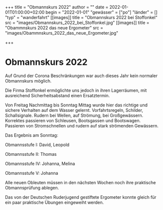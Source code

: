+++
title = "Obmannskurs 2022"
author = ""
date = 2022-01-01T01:00:00+02:00
begin = "2022-01-01"
"gewässer" = ["po"]
"länder" = []
"typ" = "wanderfahrt"
[[images]]
title = "Obmannskurs 2022 bei Stoffonkel"
src = "images/Obmannskurs_2022_bei_Stoffonkel.jpg"
[[images]]
title = "Obammnskurs 2022 das neue Ergometer"
src = "images/Obammnskurs_2022_das_neue_Ergometer.jpg"

+++

# Obmannskurs 2022


Auf Grund der Corona Beschränkungen war auch dieses Jahr kein normaler Obmannskurs möglich.

Die Firma Stoffonkel ermöglichte uns jedoch in ihren Lagerräumen, mit ausreichend Sicherheitsabstand einen Ersatztermin.

Von Freitag Nachmittag bis Sonntag Mittag wurde hier das richtige und sichere Verhalten auf dem Wasser gelernt. Vorfahrtsregeln, Schilder, Schallsignale. Rudern bei Wellen, auf Strömung, bei Großgewässern. Korrektes passieren von Schleusen, Bootsgassen und Bootswagen. Passieren von Stromschnellen und rudern auf stark strömenden Gewässern.

Das Ergebnis am Sonntag:

Obmannsstufe I: David, Leopold

Obmannsstufe II: Thomas

Obmannsstufe IV: Johanna, Melina

Obmannsstufe V: Johanna

Alle neuen Obleuten müssen in den nächsten Wochen noch ihre praktische Obmannsprüfung ablegen.

Das von der Deutschen Ruderjugend gestiftete Ergometer konnte gleich für ein paar praktische Übungen eingeweiht werden.